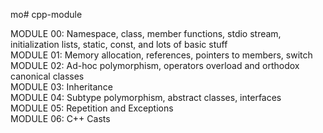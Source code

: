 mo# cpp-module

MODULE 00: Namespace, class, member functions, stdio stream, initialization lists, static, const, and lots of basic stuff
<br>
MODULE 01: Memory allocation, references, pointers to members, switch
<br>
MODULE 02: Ad-hoc polymorphism, operators overload and orthodox canonical classes
<br>
MODULE 03: Inheritance
<br>
MODULE 04: Subtype polymorphism, abstract classes, interfaces
<br>
MODULE 05: Repetition and Exceptions
<br>
MODULE 06: C++ Casts
